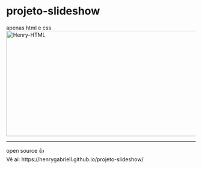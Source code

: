 # projeto-slideshow

apenas html e css
<br>
<img align="center" alt="Henry-HTML" height="280" width="530" src="https://user-images.githubusercontent.com/96191361/147856431-14639dd3-2a31-4dad-905c-60cedd8f3339.png">


<hr>
open source 👍
<br>
Vê ai: https://henrygabriell.github.io/projeto-slideshow/
